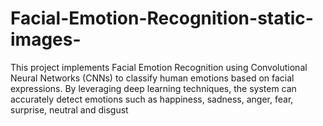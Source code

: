 # Facial-Emotion-Recognition-static-images-
This project implements Facial Emotion Recognition using Convolutional Neural Networks (CNNs) to classify human emotions based on facial expressions. By leveraging deep learning techniques, the system can accurately detect emotions such as happiness, sadness, anger, fear, surprise, neutral and disgust
